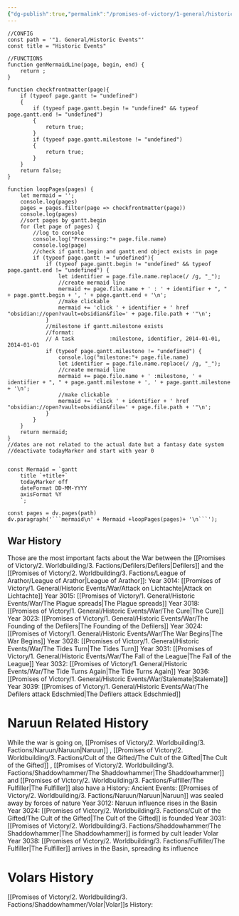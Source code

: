 ```yaml
---
{"dg-publish":true,"permalink":"/promises-of-victory/1-general/historic-events/","title":"Historic Events","noteIcon":"History"}
---
```



``` dataviewjs
//CONFIG
const path = '"1. General/Historic Events"'
const title = "Historic Events"

//FUNCTIONS
function genMermaidLine(page, begin, end) {
    return ;
}

function checkfrontmatter(page){
    if (typeof page.gantt != "undefined")
    {
        if (typeof page.gantt.begin != "undefined" && typeof page.gantt.end != "undefined")
        {
            return true;
        }
        if (typeof page.gantt.milestone != "undefined")
        {
            return true;
        }
    }
    return false;
}

function loopPages(pages) {
    let mermaid = ''; 
    console.log(pages)
    pages = pages.filter(page => checkfrontmatter(page))
    console.log(pages)
    //sort pages by gantt.begin
    for (let page of pages) {
        //log to console
        console.log("Processing:"+ page.file.name)
        console.log(page)
        //check if gantt.begin and gantt.end object exists in page
        if (typeof page.gantt != "undefined"){
            if (typeof page.gantt.begin != "undefined" && typeof page.gantt.end != "undefined") {
                let identifier = page.file.name.replace(/ /g, "_");
                //create mermaid line
                mermaid += page.file.name + ' : ' + identifier + ", " + page.gantt.begin + ', ' + page.gantt.end + '\n';
                //make clickable
                mermaid += 'click ' + identifier + ' href "obsidian://open?vault=obsidian&file=' + page.file.path + '"\n';
            }
            //milestone if gantt.milestone exists
            //format:
            // A task           :milestone, identifier, 2014-01-01, 2014-01-01
            if (typeof page.gantt.milestone != "undefined") {
                console.log("milestone:"+ page.file.name)
                let identifier = page.file.name.replace(/ /g, "_");
                //create mermaid line
                mermaid += page.file.name + ' :milestone, ' + identifier + ", " + page.gantt.milestone + ', ' + page.gantt.milestone + '\n';
                //make clickable
                mermaid += 'click ' + identifier + ' href "obsidian://open?vault=obsidian&file=' + page.file.path + '"\n';
            }
        }
    }
    return mermaid;
}
//dates are not related to the actual date but a fantasy date system
//deactivate todayMarker and start with year 0


const Mermaid = `gantt
    title `+title+`
    todayMarker off
    dateFormat DD-MM-YYYY
    axisFormat %Y
    `;

const pages = dv.pages(path)
dv.paragraph('```mermaid\n' + Mermaid +loopPages(pages)+ '\n```');
```
## War History
Those are the most important facts about the War between the [[Promises of Victory/2. Worldbuilding/3. Factions/Defilers/Defilers\|Defilers]] and the [[Promises of Victory/2. Worldbuilding/3. Factions/League of Arathor/League of Arathor\|League of Arathor]]:
Year 3014: [[Promises of Victory/1. General/Historic Events/War/Attack on Lichtachte\|Attack on Lichtachte]]
Year 3015: [[Promises of Victory/1. General/Historic Events/War/The Plague spreads\|The Plague spreads]]
Year 3018: [[Promises of Victory/1. General/Historic Events/War/The Cure\|The Cure]]
Year 3023: [[Promises of Victory/1. General/Historic Events/War/The Founding of the Defilers\|The Founding of the Defilers]]
Year 3024: [[Promises of Victory/1. General/Historic Events/War/The War Begins\|The War Begins]]
Year 3028: [[Promises of Victory/1. General/Historic Events/War/The Tides Turn\|The Tides Turn]]
Year 3031: [[Promises of Victory/1. General/Historic Events/War/The Fall of the League\|The Fall of the League]]
Year 3032: [[Promises of Victory/1. General/Historic Events/War/The Tide Turns Again\|The Tide Turns Again]]
Year 3036: [[Promises of Victory/1. General/Historic Events/War/Stalemate\|Stalemate]]
Year 3039: [[Promises of Victory/1. General/Historic Events/War/The Defilers attack Edschmied\|The Defilers attack Edschmied]]

# Naruun Related History
While the war is going on, [[Promises of Victory/2. Worldbuilding/3. Factions/Naruun/Naruun\|Naruun]] , [[Promises of Victory/2. Worldbuilding/3. Factions/Cult of the Gifted/The Cult of the Gifted\|The Cult of the Gifted]] , [[Promises of Victory/2. Worldbuilding/3. Factions/Shaddowhammer/The Shaddowhammer\|The Shaddowhammer]] and [[Promises of Victory/2. Worldbuilding/3. Factions/Fulfiller/The Fulfiller\|The Fulfiller]] also have a History:
Ancient Events: [[Promises of Victory/2. Worldbuilding/3. Factions/Naruun/Naruun\|Naruun]] was sealed away by forces of nature
Year 3012: Naruun influence rises in the Basin
Year 3024: [[Promises of Victory/2. Worldbuilding/3. Factions/Cult of the Gifted/The Cult of the Gifted\|The Cult of the Gifted]] is founded
Year 3031: [[Promises of Victory/2. Worldbuilding/3. Factions/Shaddowhammer/The Shaddowhammer\|The Shaddowhammer]] is formed by cult leader Volar
Year 3038: [[Promises of Victory/2. Worldbuilding/3. Factions/Fulfiller/The Fulfiller\|The Fulfiller]] arrives in the Basin, spreading its influence 

# Volars History
[[Promises of Victory/2. Worldbuilding/3. Factions/Shaddowhammer/Volar\|Volar]]s History: 
